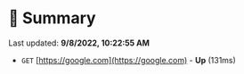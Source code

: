 # 📖 Summary
Last updated: **9/8/2022, 10:22:55 AM**

- `GET` [https://google.com](https://google.com) - **Up** (131ms)
